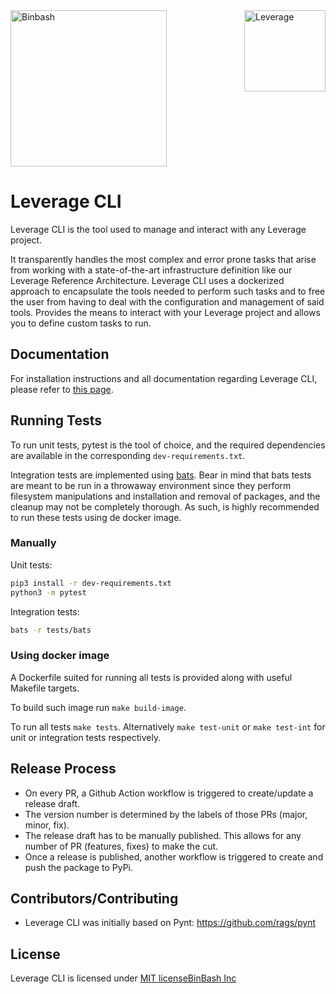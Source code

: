 <a href="https://github.com/binbashar">
    <img src="https://raw.githubusercontent.com/binbashar/le-ref-architecture-doc/master/docs/assets/images/logos/binbash.png" width="250" align="left" alt="Binbash"/>
</a>
<a href="https://leverage.binbash.com.ar/">
    <img src="https://raw.githubusercontent.com/binbashar/le-ref-architecture-doc/master/docs/assets/images/logos/binbash-leverage.png" width="130" align="right" alt="Leverage"/>
</a>
<br clear="left"/>

# Leverage CLI
Leverage CLI is the tool used to manage and interact with any Leverage project.

It transparently handles the most complex and error prone tasks that arise from working with a state-of-the-art infrastructure definition like our Leverage Reference Architecture. Leverage CLI uses a dockerized approach to encapsulate the tools needed to perform such tasks and to free the user from having to deal with the configuration and management of said tools.
Provides the means to interact with your Leverage project and allows you to define custom tasks to run.


## Documentation
For installation instructions and all documentation regarding Leverage CLI, please refer to [this page](https://leverage.binbash.com.ar/how-it-works/leverage-cli/).

## Running Tests
To run unit tests, pytest is the tool of choice, and the required dependencies are available in the corresponding `dev-requirements.txt`.

Integration tests are implemented using [bats](https://github.com/bats-core/bats-core/). Bear in mind that bats tests are meant to be run in a throwaway environment since they perform filesystem manipulations and installation and removal of packages, and the cleanup may not be completely thorough. As such, is highly recommended to run these tests using de docker image.

### Manually
Unit tests:
```bash
pip3 install -r dev-requirements.txt
python3 -m pytest
```
Integration tests:
```bash
bats -r tests/bats
```
### Using docker image
A Dockerfile suited for running all tests is provided along with useful Makefile targets.

To build such image run `make build-image`.

To run all tests `make tests`. Alternatively `make test-unit` or `make test-int` for unit or integration tests respectively.

## Release Process
* On every PR, a Github Action workflow is triggered to create/update a release draft.
* The version number is determined by the labels of those PRs (major, minor, fix).
* The release draft has to be manually published. This allows for any number of PR (features, fixes) to make the cut.
* Once a release is published, another workflow is triggered to create and push the package to PyPi.


## Contributors/Contributing
* Leverage CLI was initially based on Pynt: https://github.com/rags/pynt


## License
Leverage CLI is licensed under [MIT license](http://opensource.org/licenses/MIT)[BinBash Inc](https://github.com/binbashar)
